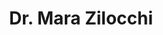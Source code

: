 ---
# Display name
title: Dr. Mara Zilocchi

# Username (this should match the folder name)
authors:
- mara

# Is this the primary user of the site?
superuser: false

# Role/position
role: Postdoctoral Fellow

# Organizations/Affiliations
organizations:
- name: University of Regina
  url: "https://www.uregina.ca/"

interests:
- Investigation of mitochondrial protein complexes alterations

education:
 courses:
 - course: PhD. Experimental and Translational Medicine
   institution: University of Insubria, Italy

email: "Mara.Zilocchi@uregina.ca"

user_groups:
#- Research Associates
- Postdoctoral Fellows
#- PhD. students
#- Graduate students
#- Undergraduate students
#- Collaborators
#- Lab Alumni
weight: 50
---